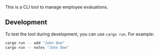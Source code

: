 This is a CLI tool to manage employee evaluations.

## Development

To test the tool during development, you can use `cargo run`. For example:

```bash
cargo run -- add "John Doe"
cargo run -- notes "John Doe"
```
